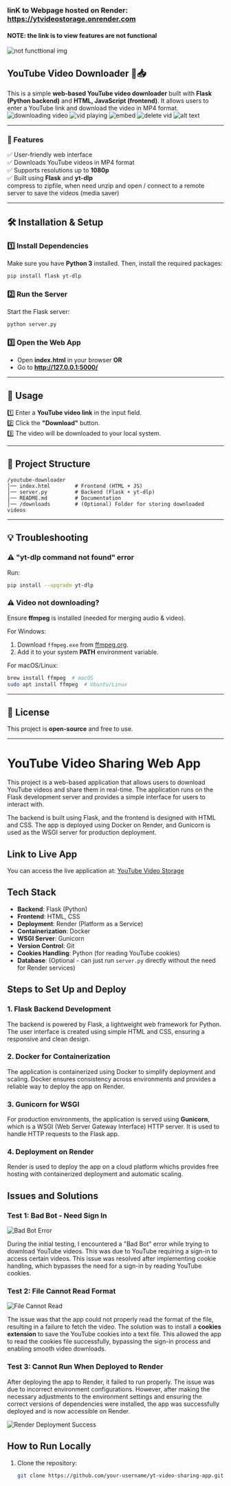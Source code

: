 ### linK to Webpage hosted on Render: https://ytvideostorage.onrender.com
#### NOTE: the link is to view features are not functional
![not functtional img](image-9.png)

## **YouTube Video Downloader** 🎥📥  
This is a simple **web-based YouTube video downloader** built with **Flask (Python backend)** and **HTML, JavaScript (frontend)**. It allows users to enter a YouTube link and download the video in MP4 format.  
![downloading video](image-4.png)
![vid playing](image-5.png)
![embed](image-6.png)
![delete vid](image-7.png)
![alt text](image-8.png)

---

### **📌 Features**  
✅ User-friendly web interface  
✅ Downloads YouTube videos in MP4 format  
✅ Supports resolutions up to **1080p**  
✅ Built using **Flask** and **yt-dlp**  
    compress to zipfile, when need unzip and open / connect to a remote server to save the videos (media saver)

---

## **🛠 Installation & Setup**  

### **1️⃣ Install Dependencies**  
Make sure you have **Python 3** installed. Then, install the required packages:  
```bash
pip install flask yt-dlp
```

### **2️⃣ Run the Server**  
Start the Flask server:  
```bash
python server.py
```

### **3️⃣ Open the Web App**  
- Open **index.html** in your browser **OR**  
- Go to **http://127.0.0.1:5000/**  

---

## **📜 Usage**  
1️⃣ Enter a **YouTube video link** in the input field.  
2️⃣ Click the **"Download"** button.  
3️⃣ The video will be downloaded to your local system.  

---

## **📁 Project Structure**  
```
/youtube-downloader
│── index.html        # Frontend (HTML + JS)
│── server.py         # Backend (Flask + yt-dlp)
│── README.md         # Documentation
│── /downloads        # (Optional) Folder for storing downloaded videos
```

---

## **💡 Troubleshooting**  

### **⚠️ "yt-dlp command not found" error**  
Run:  
```bash
pip install --upgrade yt-dlp
```

### **⚠️ Video not downloading?**  
Ensure **ffmpeg** is installed (needed for merging audio & video).  

For Windows:  
1. Download `ffmpeg.exe` from [ffmpeg.org](https://ffmpeg.org/download.html).  
2. Add it to your system **PATH** environment variable.  

For macOS/Linux:  
```bash
brew install ffmpeg  # macOS
sudo apt install ffmpeg  # Ubuntu/Linux
```

---

## **📜 License**  
This project is **open-source** and free to use.  


***


# YouTube Video Sharing Web App

This project is a web-based application that allows users to download YouTube videos and share them in real-time. The application runs on the Flask development server and provides a simple interface for users to interact with. 

The backend is built using Flask, and the frontend is designed with HTML and CSS. The app is deployed using Docker on Render, and Gunicorn is used as the WSGI server for production deployment.

## Link to Live App

You can access the live application at: [YouTube Video Storage](https://ytvideostorage.onrender.com)

## Tech Stack

- **Backend**: Flask (Python)
- **Frontend**: HTML, CSS
- **Deployment**: Render (Platform as a Service)
- **Containerization**: Docker
- **WSGI Server**: Gunicorn
- **Version Control**: Git
- **Cookies Handling**: Python (for reading YouTube cookies)
- **Database**: (Optional - can just run `server.py` directly without the need for Render services)

## Steps to Set Up and Deploy

### 1. Flask Backend Development

The backend is powered by Flask, a lightweight web framework for Python. The user interface is created using simple HTML and CSS, ensuring a responsive and clean design.

### 2. Docker for Containerization

The application is containerized using Docker to simplify deployment and scaling. Docker ensures consistency across environments and provides a reliable way to deploy the app on Render.

### 3. Gunicorn for WSGI

For production environments, the application is served using **Gunicorn**, which is a WSGI (Web Server Gateway Interface) HTTP server. It is used to handle HTTP requests to the Flask app.

### 4. Deployment on Render

Render is used to deploy the app on a cloud platform whichs provides free hosting with containerized deployment and automatic scaling.

## Issues and Solutions

### Test 1: **Bad Bot - Need Sign In**

![Bad Bot Error](image-1.png)

During the initial testing, I encountered a "Bad Bot" error while trying to download YouTube videos. This was due to YouTube requiring a sign-in to access certain videos. This issue was resolved after implementing cookie handling, which bypasses the need for a sign-in by reading YouTube cookies.

### Test 2: **File Cannot Read Format**

![File Cannot Read](image-3.png)

The issue was that the app could not properly read the format of the file, resulting in a failure to fetch the video. The solution was to install a **cookies extension** to save the YouTube cookies into a text file. This allowed the app to read the cookies file successfully, bypassing the sign-in process and enabling smooth video downloads.

### Test 3: **Cannot Run When Deployed to Render**

After deploying the app to Render, it failed to run properly. The issue was due to incorrect environment configurations. However, after making the necessary adjustments to the environment settings and ensuring the correct versions of dependencies were installed, the app was successfully deployed and is now accessible on Render.

![Render Deployment Success](image.png)

## How to Run Locally

1. Clone the repository:
   ```bash
   git clone https://github.com/your-username/yt-video-sharing-app.git
